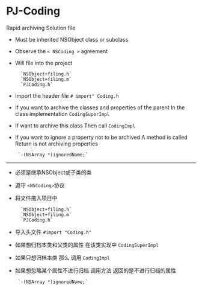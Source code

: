 # PJ-Coding
Rapid archiving Solution file

* Must be inherited NSObject class or subclass
 
 * Observe the ` < NSCoding > ` agreement
 
 * Will file into the project
 
 		 `NSObject+filing.h`
		 `NSObject+filing.m`
		 `PJCoding.h`
 
 * Import the header file `# import" Coding.h`
 
 * If you want to archive the classes and properties of the parent In the class implementation ` CodingSuperImpl `
 
 * If want to archive this class Then call ` CodingImpl `
 
 * If you want to ignore a property not to be archived A method is called Return is not archiving properties
 
 		`-(NSArray *)ignoredName;`
 		
 		
 		
  ------
  
 
 
 
 * 必须是继承NSObject或子类的类
 
 * 遵守 `<NSCoding>`协议
 
 * 将文件拖入项目中
 
		 `NSObject+filing.h`
		 `NSObject+filing.m`
		 `PJCoding.h`
 
 * 导入头文件 
  	`#import "Coding.h"`
  	
 * 如果想归档本类和父类的属性 在该类实现中 `CodingSuperImpl`
 
 * 如果只想归档本类 那么 调用 `CodingImpl`
 
 * 如果想忽略某个属性不进行归档 调用方法 返回的是不进行归档的属性
 
  		`-(NSArray *)ignoredName;`
  	
  	
  	